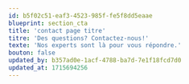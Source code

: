 ```yaml
---
id: b5f02c51-eaf3-4523-985f-fe5f8dd5eaae
blueprint: section_cta
title: 'contact page titre'
titre: 'Des questions? Contactez-nous!'
texte: 'Nos experts sont là pour vous répondre.'
bouton: false
updated_by: b357ad0e-1acf-4788-ba7d-7e1f18fcd7d0
updated_at: 1715694256
---
```

